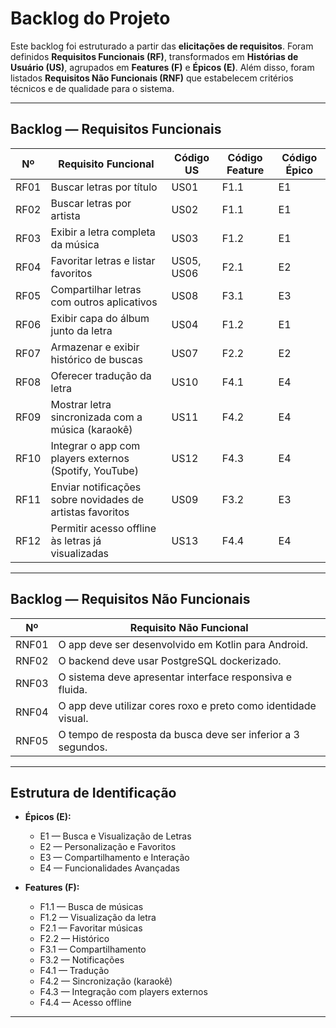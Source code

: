 # Backlog do Projeto

Este backlog foi estruturado a partir das **elicitações de requisitos**. Foram definidos **Requisitos Funcionais (RF)**, transformados em **Histórias de Usuário (US)**, agrupados em **Features (F)** e **Épicos (E)**. Além disso, foram listados **Requisitos Não Funcionais (RNF)** que estabelecem critérios técnicos e de qualidade para o sistema.

---

## Backlog — Requisitos Funcionais

| Nº | Requisito Funcional | Código US | Código Feature | Código Épico |
|----|---------------------|-----------|----------------|--------------|
| RF01 | Buscar letras por título | US01 | F1.1 | E1 |
| RF02 | Buscar letras por artista | US02 | F1.1 | E1 |
| RF03 | Exibir a letra completa da música | US03 | F1.2 | E1 |
| RF04 | Favoritar letras e listar favoritos | US05, US06 | F2.1 | E2 |
| RF05 | Compartilhar letras com outros aplicativos | US08 | F3.1 | E3 |
| RF06 | Exibir capa do álbum junto da letra | US04 | F1.2 | E1 |
| RF07 | Armazenar e exibir histórico de buscas | US07 | F2.2 | E2 |
| RF08 | Oferecer tradução da letra | US10 | F4.1 | E4 |
| RF09 | Mostrar letra sincronizada com a música (karaokê) | US11 | F4.2 | E4 |
| RF10 | Integrar o app com players externos (Spotify, YouTube) | US12 | F4.3 | E4 |
| RF11 | Enviar notificações sobre novidades de artistas favoritos | US09 | F3.2 | E3 |
| RF12 | Permitir acesso offline às letras já visualizadas | US13 | F4.4 | E4 |

---

## Backlog — Requisitos Não Funcionais

| Nº | Requisito Não Funcional |
|----|--------------------------|
| RNF01 | O app deve ser desenvolvido em Kotlin para Android. |
| RNF02 | O backend deve usar PostgreSQL dockerizado. |
| RNF03 | O sistema deve apresentar interface responsiva e fluida. |
| RNF04 | O app deve utilizar cores roxo e preto como identidade visual. |
| RNF05 | O tempo de resposta da busca deve ser inferior a 3 segundos. |

---

## Estrutura de Identificação

- **Épicos (E):**  
  - E1 — Busca e Visualização de Letras  
  - E2 — Personalização e Favoritos  
  - E3 — Compartilhamento e Interação  
  - E4 — Funcionalidades Avançadas  

- **Features (F):**  
  - F1.1 — Busca de músicas  
  - F1.2 — Visualização da letra  
  - F2.1 — Favoritar músicas  
  - F2.2 — Histórico  
  - F3.1 — Compartilhamento  
  - F3.2 — Notificações  
  - F4.1 — Tradução  
  - F4.2 — Sincronização (karaokê)  
  - F4.3 — Integração com players externos  
  - F4.4 — Acesso offline  

---

